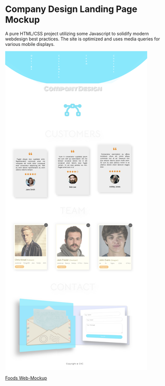# Company Design Landing Page Mockup

A pure HTML/CSS project utilizing some Javascript to solidify modern webdesign best practices. The site is optimized and uses media queries for various mobile displays.

![Page Overview](images/CompanyDesignSite.png)

[Foods Web-Mockup](chriskcarr.github.io/CompanySite-Mockup/)
